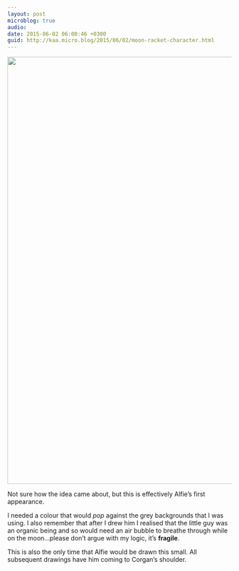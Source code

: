 ```yaml
---
layout: post
microblog: true
audio: 
date: 2015-06-02 06:00:46 +0300
guid: http://kaa.micro.blog/2015/06/02/moon-racket-character.html
---
```

<img src="http://www.kaa.bz/uploads/2018/f83ff2cc88.jpg" alt="" width="640" height="960" class="alignnone size-full wp-image-174" />

Not sure how the idea came about, but this is effectively Alfie’s first appearance.

I needed a colour that would <em>pop</em> against the grey backgrounds that I was using. I also remember that after I drew him I realised that the little guy was an organic being and so would need an air bubble to breathe through while on the moon…please don’t argue with my logic, it’s <strong>fragile</strong>.

This is also the only time that Alfie would be drawn this small. All subsequent drawings have him coming to Corgan’s shoulder.
